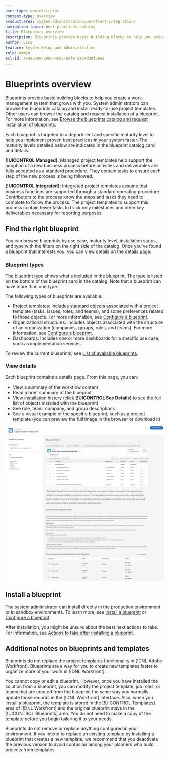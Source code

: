 ```yaml
---
user-type: administrator
content-type: overview
product-area: system-administration;workfront-integrations
navigation-topic: best-practices-catalog
title: Blueprints overview
description: Blueprints provide basic building blocks to help you create a work management system that grows with you.
author: Lisa
feature: System Setup and Administration
role: Admin
exl-id: 4c487598-2066-4507-8dfe-1a54d38f5eea
---
```

# Blueprints overview

Blueprints provide basic building blocks to help you create a work management system that grows with you. System administrators can browse the blueprints catalog and install ready-to-use project templates. Other users can browse the catalog and request installation of a blueprint. For more information, see [Browse the blueprints catalog and request installation of blueprints](../../administration-and-setup/blueprints/browse-catalog.md).

Each blueprint is targeted to a department and specific maturity level to help you implement proven best practices in your system faster. The maturity levels detailed below are indicated in the blueprint catalog card and details.

**[!UICONTROL Managed]:** Managed project templates help support the adoption of a new business process before activities and deliverables are fully accepted as a standard procedure. They contain tasks to ensure each step of the new process is being followed.

**[!UICONTROL Integrated]:** Integrated project templates assume that business functions are supported through a standard operating procedure. Contributors to the process know the steps and tasks they need to complete to follow the process. The project templates to support this process contain fewer tasks to track only milestones and other key deliverables necessary for reporting purposes.

## Find the right blueprint

You can browse blueprints by use case, maturity level, installation status, and type with the filters on the right side of the catalog. Once you've found a blueprint that interests you, you can view details on the details page.

### Blueprint types

The blueprint type shows what's included in the blueprint. The type is listed on the bottom of the blueprint card in the catalog. Note that a blueprint can have more than one type.

The following types of blueprints are available:

* Project templates: Includes standard objects associated with a project template (tasks, issues, roles, and teams), and some preferences related to those objects. For more information, see [Configure a blueprint](../../administration-and-setup/blueprints/configure-template-package.md).
* Organizational structures: Includes objects associated with the structure of an organization (companies, groups, roles, and teams). For more information, see [Configure a blueprint](../../administration-and-setup/blueprints/configure-template-package.md).
* Dashboards: Includes one or more dashboards for a specific use case, such as implementation services.
<!--
* Request queues: Includes one or more projects configured as request queues.
* Custom forms: Includes custom forms attached to another object type, such as a project or portfolio.
* Setup features: Includes one or more elements that are configured in the Setup area of Workfront, such as layout templates.
-->

To review the current blueprints, see [List of available blueprints](/help/quicksilver/administration-and-setup/blueprints/list-of-available-blueprints.md).

### View details

Each blueprint contains a details page. From this page, you can:

* View a summary of the workflow content
* Read a brief summary of the blueprint
* View installation history (click **[!UICONTROL See Details]** to see the full list of objects installed with the blueprint)
* See role, team, company, and group descriptions
* See a visual example of the specific blueprint, such as a project template (you can preview the full image in the browser or download it)

![[!UICONTROL Blueprint Details] page](assets/blueprint-details-page-2022.png)

## Install a blueprint

The system administrator can install directly in the production environment or in sandbox environments. To learn more, see [Install a blueprint](../../administration-and-setup/blueprints/blueprints-install.md) or [Configure a blueprint](../../administration-and-setup/blueprints/configure-template-package.md).

After installation, you might be unsure about the best next actions to take. For information, see [Actions to take after installing a blueprint](../../administration-and-setup/blueprints/best-next-actions-after-install.md).

## Additional notes on blueprints and templates

Blueprints do not replace the project templates functionality in [!DNL Adobe Workfront]. Blueprints are a way for you to create new templates faster to organize more of your work in [!DNL Workfront].

You cannot copy or edit a blueprint. However, once you have installed the solution from a blueprint, you can modify the project template, job roles, or teams that are created from the blueprint the same way you normally update those records in the [!DNL Workfront] interface. Also, when you install a blueprint, the template is stored in the [!UICONTROL Templates] area of [!DNL Workfront] and the original blueprint stays in the [!UICONTROL Blueprints] area. You do not need to make a copy of the template before you begin tailoring it to your needs.

Blueprints do not remove or replace anything configured in your environment. If you intend to replace an existing template by installing a blueprint that creates a new template, we recommend that you deactivate the previous version to avoid confusion among your planners who build projects from templates.
